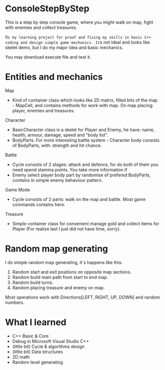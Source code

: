 # ConsoleStepByStep

This is a step by step console game, where you might walk on map, fight with enemies and collect treasures.

It`s my learning project for proof and fixing my skills in basic C++ coding and design simple game mechanics. It`s not ideal and looks like skelet demo, but I do my major idea and basic mechanics.

You may download execute file and test it.


# Entities and mechanics

Map
* Kind of container class which looks like 2D matrix, filled bits of the map - MapCell, and contains methods for work with map. On map placing: player, enemies and treasures.

Character
* BasicCharacter class is a skelet for Player and Enemy, he have: name, health, armour, damage, speed and "body list".
* BodyParts. For more interesting battle system - Character body consists of BodyParts, with: strength and hit chance.

Battle
* Cycle consists of 2 stages: attack and defence, for do both of them you need spend stamina points. You take more information if 
* Enemy select player body part by randomise of prefered BodyParts, contains in simple enemy behaviour pattern.

Game Mode
* Cycle consists of 2 parts: walk on the map and battle. Most game commands contains here.

Treasure
* Simple container class for convenient manage gold and collect items for Player (For realize last I just did not have time, sorry).


# Random map generating
I do simple random map generating, it`s happens like this:
1. Random start and exit positions on opposite map sections.
2. Random build main path from start to end map.
3. Random build turns.
4. Random placing treasure and enemy on map.

Most operations work with Directions[LEFT, RIGHT, UP, DOWN] and random numbers.


# What I learned

* C++ Basic & Core
* Debug in Microsoft Visual Studio C++
* (little bit) Cycle & algorithms design
* (little bit) Data structures
* 2D math
* Random level generating
